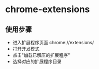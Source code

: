 # chrome-extensions

## 使用步骤

- 进入扩展程序页面 chrome://extensions/
- 打开开发模式
- 点击"加载已解压的扩展程序"
- 选择对应的扩展程序目录
